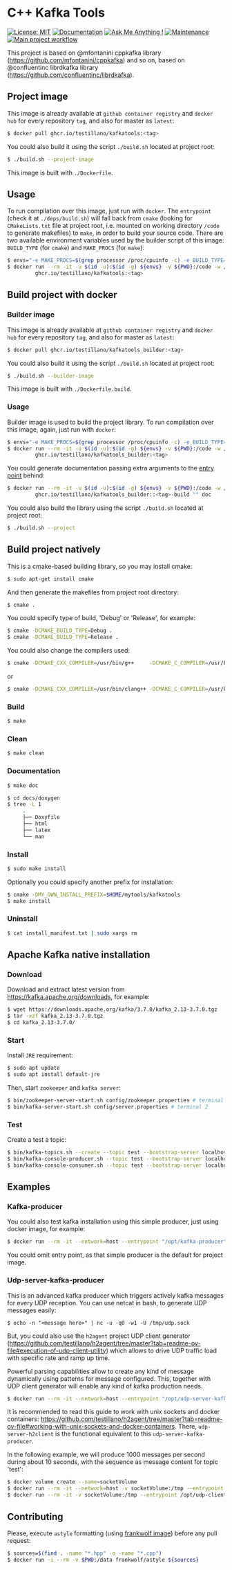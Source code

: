 # C++ Kafka Tools

[![License: MIT](https://img.shields.io/badge/License-MIT-yellow.svg)](https://opensource.org/licenses/MIT)
[![Documentation](https://codedocs.xyz/testillano/kafka-tools.svg)](https://codedocs.xyz/testillano/kafka-tools/index.html)
[![Ask Me Anything !](https://img.shields.io/badge/Ask%20me-anything-1abc9c.svg)](https://github.com/testillano)
[![Maintenance](https://img.shields.io/badge/Maintained%3F-yes-green.svg)](https://github.com/testillano/kafkatools/graphs/commit-activity)
[![Main project workflow](https://github.com/testillano/kafka-tools/actions/workflows/ci.yml/badge.svg)](https://github.com/testillano/kafka-tools/actions/workflows/ci.yml)

This project is based on @mfontanini cppkafka library (https://github.com/mfontanini/cppkafka) and so on, based on @confluentinc librdkafka library (https://github.com/confluentinc/librdkafka).

## Project image

This image is already available at `github container registry` and `docker hub` for every repository `tag`, and also for master as `latest`:

```bash
$ docker pull ghcr.io/testillano/kafkatools:<tag>
```

You could also build it using the script `./build.sh` located at project root:


```bash
$ ./build.sh --project-image
```

This image is built with `./Dockerfile`.

## Usage

To run compilation over this image, just run with `docker`. The `entrypoint` (check it at `./deps/build.sh`) will fall back from `cmake` (looking for `CMakeLists.txt` file at project root, i.e. mounted on working directory `/code` to generate makefiles) to `make`, in order to build your source code. There are two available environment variables used by the builder script of this image: `BUILD_TYPE` (for `cmake`) and `MAKE_PROCS` (for `make`):

```bash
$ envs="-e MAKE_PROCS=$(grep processor /proc/cpuinfo -c) -e BUILD_TYPE=Release"
$ docker run --rm -it -u $(id -u):$(id -g) ${envs} -v ${PWD}:/code -w /code \
         ghcr.io/testillano/kafkatools:<tag>
```

## Build project with docker

### Builder image

This image is already available at `github container registry` and `docker hub` for every repository `tag`, and also for master as `latest`:

```bash
$ docker pull ghcr.io/testillano/kafkatools_builder:<tag>
```

You could also build it using the script `./build.sh` located at project root:


```bash
$ ./build.sh --builder-image
```

This image is built with `./Dockerfile.build`.

### Usage

Builder image is used to build the project library. To run compilation over this image, again, just run with `docker`:

```bash
$ envs="-e MAKE_PROCS=$(grep processor /proc/cpuinfo -c) -e BUILD_TYPE=Release"
$ docker run --rm -it -u $(id -u):$(id -g) ${envs} -v ${PWD}:/code -w /code \
         ghcr.io/testillano/kafkatools_builder:<tag>
```

You could generate documentation passing extra arguments to the [entry point](https://github.com/testillano/kafkatools/blob/master/deps/build.sh) behind:

```bash
$ docker run --rm -it -u $(id -u):$(id -g) ${envs} -v ${PWD}:/code -w /code \
         ghcr.io/testillano/kafkatools_builder::<tag>-build "" doc
```

You could also build the library using the script `./build.sh` located at project root:


```bash
$ ./build.sh --project
```

## Build project natively

This is a cmake-based building library, so you may install cmake:

```bash
$ sudo apt-get install cmake
```

And then generate the makefiles from project root directory:

```bash
$ cmake .
```

You could specify type of build, 'Debug' or 'Release', for example:

```bash
$ cmake -DCMAKE_BUILD_TYPE=Debug .
$ cmake -DCMAKE_BUILD_TYPE=Release .
```

You could also change the compilers used:

```bash
$ cmake -DCMAKE_CXX_COMPILER=/usr/bin/g++     -DCMAKE_C_COMPILER=/usr/bin/gcc
```
or

```bash
$ cmake -DCMAKE_CXX_COMPILER=/usr/bin/clang++ -DCMAKE_C_COMPILER=/usr/bin/clang
```

### Build

```bash
$ make
```

### Clean

```bash
$ make clean
```

### Documentation

```bash
$ make doc
```

```bash
$ cd docs/doxygen
$ tree -L 1
     .
     ├── Doxyfile
     ├── html
     ├── latex
     └── man
```

### Install

```bash
$ sudo make install
```

Optionally you could specify another prefix for installation:

```bash
$ cmake -DMY_OWN_INSTALL_PREFIX=$HOME/mytools/kafkatools
$ make install
```

### Uninstall

```bash
$ cat install_manifest.txt | sudo xargs rm
```

## Apache Kafka native installation

### Download

Download and extract latest version from https://kafka.apache.org/downloads, for example:

```bash
$ wget https://downloads.apache.org/kafka/3.7.0/kafka_2.13-3.7.0.tgz
$ tar -xzf kafka_2.13-3.7.0.tgz
$ cd kafka_2.13-3.7.0/
```

### Start

Install `JRE` requirement:

```bash
$ sudo apt update
$ sudo apt install default-jre
```

Then, start `zookeeper` and `kafka server`:

```bash
$ bin/zookeeper-server-start.sh config/zookeeper.properties # terminal 1
$ bin/kafka-server-start.sh config/server.properties # terminal 2
```

### Test

Create a test a topic:

```bash
$ bin/kafka-topics.sh --create --topic test --bootstrap-server localhost:9092 --replication-factor 1 --partitions 1
$ bin/kafka-console-producer.sh --topic test --bootstrap-server localhost:9092 # terminal 1
$ bin/kafka-console-consumer.sh --topic test --bootstrap-server localhost:9092 --from-beginning # terminal 2
```

## Examples

### Kafka-producer

You could also test kafka installation using this simple producer, just using docker image, for example:

```bash
$ docker run --rm -it --network=host --entrypoint "/opt/kafka-producer" ghcr.io/testillano/kafkatools:latest --help
```

You could omit entry point, as that simple producer is the default for project image.

### Udp-server-kafka-producer

This is an advanced kafka producer which triggers actively kafka messages for every UDP reception. You can use netcat in bash, to generate UDP messages easily:

```
$ echo -n "<message here>" | nc -u -q0 -w1 -U /tmp/udp.sock
```

But, you could also use the `h2agent` project UDP client generator (https://github.com/testillano/h2agent/tree/master?tab=readme-ov-file#execution-of-udp-client-utility) which allows to drive UDP traffic load with specific rate and ramp up time.

Powerful parsing capabilities allow to create any kind of message dynamically using patterns for message configured. This, together with UDP client generator will enable any kind of kafka production needs.

```bash
$ docker run --rm -it --network=host --entrypoint "/opt/udp-server-kafka-producer" ghcr.io/testillano/kafkatools:latest --help
```

It is recommended to read this guide to work with unix sockets and docker containers: https://github.com/testillano/h2agent/tree/master?tab=readme-ov-file#working-with-unix-sockets-and-docker-containers. There, `udp-server-h2client` is the functional equivalent to this `udp-server-kafka-producer`.

In the following example, we will produce 1000 messages per second during about 10 seconds, with the sequence as message content for topic 'test':

```bash
$ docker volume create --name=socketVolume
$ docker run --rm -it --network=host -v socketVolume:/tmp --entrypoint /opt/udp-server-kafka-producer ghcr.io/testillano/kafkatools:latest -k /tmp/udp.sock --message @{udp} # terminal 1
$ docker run --rm -it -v socketVolume:/tmp --entrypoint /opt/udp-client ghcr.io/testillano/h2agent:latest -k /tmp/udp.sock --final 10000  --pattern "@{seq}" --eps 1000 # terminal 2
```

## Contributing

Please, execute `astyle` formatting (using [frankwolf image](https://hub.docker.com/r/frankwolf/astyle)) before any pull request:

```bash
$ sources=$(find . -name "*.hpp" -o -name "*.cpp")
$ docker run -i --rm -v $PWD:/data frankwolf/astyle ${sources}
```

